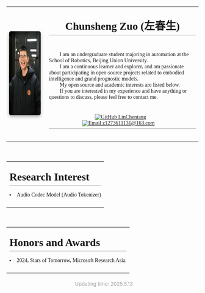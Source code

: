 <table style="border: none; border-collapse: collapse; margin-bottom: 20px;">
  <tr>
      <td valign="middle" style="border: none;">       
        <a href="./"><img src="../images/ChunshengZuo休闲.jpg" alt="Chunsheng Zuo Profile Photo" width="220px" height="220px" style="box-shadow: 0px 4px 10px rgba(0, 0, 0, 0.3); border-radius: 5px;" /></a>&nbsp;
    </td>
        <td align="left" valign="middle" style="font-family:JetBrains Mono; font-size: 14px; border: none; padding-left: 15px;">
      <h1 style="margin-top: 0; margin-bottom: 0; text-align: center; font-family:JetBrains Mono; border-bottom: 2px solid #ccc; margin-top: 10px; padding-bottom: 5px;">Chunsheng Zuo (左春生) </a></h1>
      <br />
      <p style="margin-top: 10px; margin-bottom: 10px;">
        I am an undergraduate student majoring in automation at the School of Robotics, Beijing Union University.<br>
        I am a continuous learner and explorer, and am passionate about participating in open-source projects related to embodied intelligence and grand prognostic models.<br>
        My open source and academic interests are listed below.<br>
        If you are interested in my experience and have anything or questions to discuss, please feel free to contact me.
      </p>
      <p style="text-align: center; border-bottom: 2px solid #ccc; margin-top: 10px; padding-bottom: 5px;">
        <a href="https://github.com/LinChentang" target="_blank" rel="noopener noreferrer"><img src="https://img.shields.io/badge/GitHub-LinChentang-blue" alt="GitHub LinChentang"></a>&nbsp; &nbsp;
        <a href="mailto:z1273611131@163.com"><img src="https://img.shields.io/badge/Email-z1273611131@163.com-red" alt="Email z1273611131@163.com"></a>
      </p>
    </td>
  </tr>
</table>

<table style="border: none; border-collapse: collapse; margin-bottom: 20px;">
  <tr>
    <td align="left" valign="top" style="font-family:JetBrains Mono; font-size: 14px; border: none; padding: 8px;">
            <h1 style="margin-top: 0; margin-bottom: 0; font-family:JetBrains Mono; border-bottom: 2px solid #ccc; padding-bottom: 5px;">Research Interest</h1>
      <li>Audio Codec Model (Audio Tokenizer)</li>
    </td>
  </tr>
</table>

<table style="border: none; border-collapse: collapse; margin-bottom: 20px;">
  <tr>
    <td align="left" valign="top" style="font-family:JetBrains Mono; font-size: 14px; border: none; padding: 8px;">
            <h1 style="margin-top: 0; margin-bottom: 0; font-family:JetBrains Mono; border-bottom: 2px solid #ccc; padding-bottom: 5px;">Honors and Awards</h1>
      <li>2024, Stars of Tomorrow, Microsoft Research Asia.</li>
    </td>
  </tr>
</table>

<p style="text-align:center; font-size:small; color:#A0A0A0;">
  Updating time: 2025.5.13
</p>

